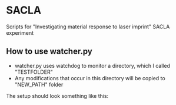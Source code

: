 # SACLA
Scripts for "Investigating material response to laser imprint" SACLA experiment

## How to use watcher.py

- watcher.py uses watchdog to monitor a directory, which I called "TESTFOLDER"
- Any modifications that occur in this directory will be copied to "NEW_PATH" folder

The setup should look something like this:
